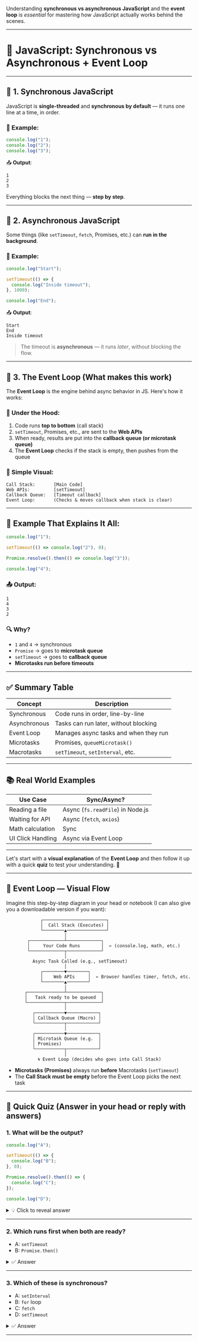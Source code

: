 Understanding **synchronous vs asynchronous JavaScript** and the **event loop** is *essential* for mastering how JavaScript actually works behind the scenes.

---

# 🧠 JavaScript: Synchronous vs Asynchronous + Event Loop

---

## 🔹 1. Synchronous JavaScript

JavaScript is **single-threaded** and **synchronous by default** — it runs one line at a time, in order.

### 🧪 Example:

```js
console.log("1");
console.log("2");
console.log("3");
```

📤 **Output**:
```
1
2
3
```

Everything blocks the next thing — **step by step**.

---

## 🔹 2. Asynchronous JavaScript

Some things (like `setTimeout`, `fetch`, Promises, etc.) can **run in the background**.

### 🧪 Example:

```js
console.log("Start");

setTimeout(() => {
  console.log("Inside timeout");
}, 1000);

console.log("End");
```

📤 **Output**:
```
Start
End
Inside timeout
```

> The timeout is **asynchronous** — it runs *later*, without blocking the flow.

---

## 🔄 3. The Event Loop (What makes this work)

The **Event Loop** is the engine behind async behavior in JS. Here's how it works:

### 🔧 Under the Hood:

1. Code runs **top to bottom** (call stack)
2. `setTimeout`, Promises, etc., are sent to the **Web APIs**
3. When ready, results are put into the **callback queue (or microtask queue)**
4. The **Event Loop** checks if the stack is empty, then pushes from the queue

### 🔁 Simple Visual:
```text
Call Stack:       [Main Code]
Web APIs:         [setTimeout]
Callback Queue:   [Timeout callback]
Event Loop:       (Checks & moves callback when stack is clear)
```

---

## 🧠 Example That Explains It All:

```js
console.log("1");

setTimeout(() => console.log("2"), 0);

Promise.resolve().then(() => console.log("3"));

console.log("4");
```

### 📤 Output:
```
1
4
3
2
```

### 🔍 Why?
- `1` and `4` → synchronous
- `Promise` → goes to **microtask queue**
- `setTimeout` → goes to **callback queue**
- **Microtasks run before timeouts**

---

## ✅ Summary Table

| Concept        | Description                               |
|----------------|-------------------------------------------|
| Synchronous    | Code runs in order, line-by-line          |
| Asynchronous   | Tasks can run later, without blocking     |
| Event Loop     | Manages async tasks and when they run     |
| Microtasks     | Promises, `queueMicrotask()`              |
| Macrotasks     | `setTimeout`, `setInterval`, etc.         |

---

## 📚 Real World Examples

| Use Case            | Sync/Async?    |
|---------------------|----------------|
| Reading a file      | Async (`fs.readFile`) in Node.js |
| Waiting for API     | Async (`fetch`, `axios`)         |
| Math calculation    | Sync                              |
| UI Click Handling   | Async via Event Loop              |

---




Let's start with a **visual explanation** of the **Event Loop** and then follow it up with a quick **quiz** to test your understanding. 🎯

---

## 🔁 Event Loop — Visual Flow

Imagine this step-by-step diagram in your head or notebook (I can also give you a downloadable version if you want):

```
             ┌────────────────────────┐
             │  Call Stack (Executes) │
             └────────▲───────────────┘
                      │
        ┌─────────────┴─────────────┐
        │     Your Code Runs        │  ← (console.log, math, etc.)
        └─────────────┬─────────────┘
                      │
          Async Task Called (e.g., setTimeout)
                      │
             ┌────────▼────────┐
             │    Web APIs     │  ← Browser handles timer, fetch, etc.
             └────────▲────────┘
                      │
       ┌──────────────┴─────────────┐
       │   Task ready to be queued  │
       └──────────────┬─────────────┘
                      │
          ┌───────────▼────────────┐
          │ Callback Queue (Macro) │
          └───────────┬────────────┘
                      │
          ┌───────────▼────────────┐
          │ Microtask Queue (e.g.  │
          │ Promises)              │
          └───────────┬────────────┘
                      │
            🌀 Event Loop (decides who goes into Call Stack)
```

- **Microtasks (Promises)** always run **before** Macrotasks (`setTimeout`)
- The **Call Stack must be empty** before the Event Loop picks the next task

---

## 🧠 Quick Quiz (Answer in your head or reply with answers)

### 1. What will be the output?

```js
console.log("A");

setTimeout(() => {
  console.log("B");
}, 0);

Promise.resolve().then(() => {
  console.log("C");
});

console.log("D");
```

<details>
<summary>💡 Click to reveal answer</summary>

```
A
D
C
B
```

**Explanation**:
- `A` and `D`: sync
- `Promise`: microtask (runs after sync)
- `setTimeout`: macrotask (runs after microtasks)
</details>

---

### 2. Which runs **first** when both are ready?
- A: `setTimeout`
- B: `Promise.then()`

<details>
<summary>✅ Answer</summary>

**B: `Promise.then()`** runs first — microtasks always go before macrotasks.
</details>

---

### 3. Which of these is synchronous?
- A: `setInterval`
- B: `for` loop
- C: `fetch`
- D: `setTimeout`

<details>
<summary>✅ Answer</summary>

**B: `for` loop**
</details>

---





